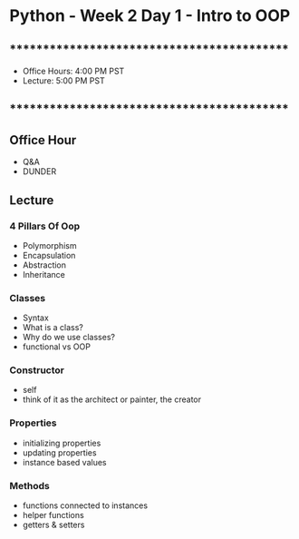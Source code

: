 # Python - Week 2 Day 1 - Intro to OOP 
        
## ******************************************

- Office Hours:  4:00 PM PST
- Lecture:       5:00 PM PST

## ******************************************

## Office Hour

- Q&A
- DUNDER

## Lecture

### 4 Pillars Of Oop

- Polymorphism
- Encapsulation
- Abstraction
- Inheritance

### Classes

- Syntax
- What is a class?
- Why do we use classes?
- functional vs OOP

### Constructor

- self
- think of it as the architect or painter, the creator

### Properties

- initializing properties
- updating properties
- instance based values

### Methods

- functions connected to instances
- helper functions
- getters & setters
